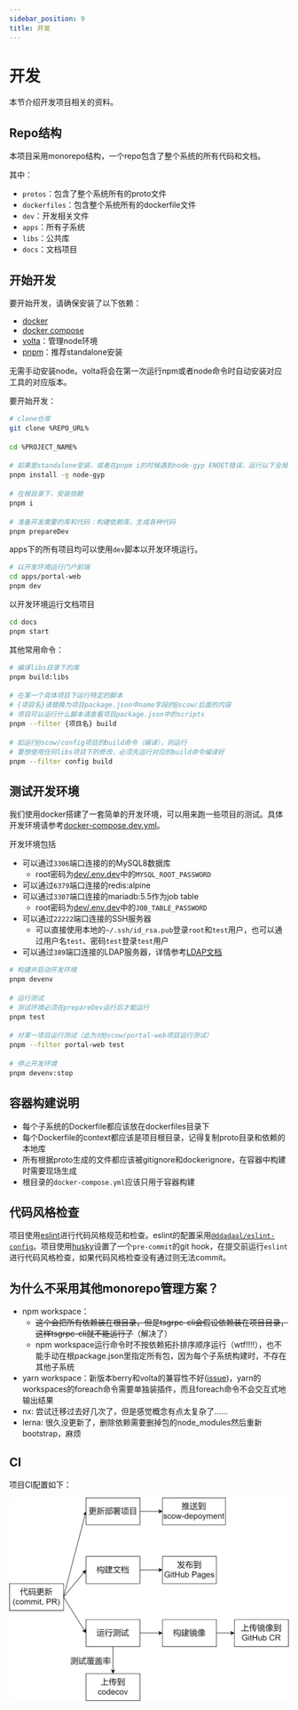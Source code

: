 ```yaml
---
sidebar_position: 9
title: 开发
---
```


# 开发

本节介绍开发项目相关的资料。

## Repo结构

本项目采用monorepo结构，一个repo包含了整个系统的所有代码和文档。

其中：

- `protos`：包含了整个系统所有的proto文件
- `dockerfiles`：包含整个系统所有的dockerfile文件
- `dev`：开发相关文件
- `apps`：所有子系统
- `libs`：公共库
- `docs`：文档项目

## 开始开发

要开始开发，请确保安装了以下依赖：

- [docker](https://docs.docker.com/engine/install/)
- [docker compose](https://docs.docker.com/compose/install/)
- [volta](https://volta.sh/)：管理node环境
- [pnpm](https://pnpm.io/pnpm-cli)：推荐standalone安装

无需手动安装node。volta将会在第一次运行npm或者node命令时自动安装对应工具的对应版本。

要开始开发：

```bash
# clone仓库
git clone %REPO_URL%

cd %PROJECT_NAME%

# 如果是standalone安装，或者在pnpm i的时候遇到node-gyp ENOET错误，运行以下全局安装node-gyp。只用安装一次即可。
pnpm install -g node-gyp

# 在根目录下，安装依赖
pnpm i

# 准备开发需要的库和代码：构建依赖库，生成各种代码
pnpm prepareDev

```

apps下的所有项目均可以使用`dev`脚本以开发环境运行。

```bash
# 以开发环境运行门户前端
cd apps/portal-web
pnpm dev
```

以开发环境运行文档项目

```bash
cd docs
pnpm start
```

其他常用命令：

```bash
# 编译libs目录下的库
pnpm build:libs

# 在某一个具体项目下运行特定的脚本
# {项目名}请替换为项目package.json中name字段的@scow/后面的内容
# 项目可以运行什么脚本请查看项目package.json中的scripts
pnpm --filter {项目名} build

# 如运行@scow/config项目的build命令（编译），则运行
# 要想使用任何libs项目下的修改，必须先运行对应的build命令编译好
pnpm --filter config build

```


## 测试开发环境

我们使用docker搭建了一套简单的开发环境，可以用来跑一些项目的测试。具体开发环境请参考[docker-compose.dev.yml](../../../../dev/docker-compose.dev.yml)。

开发环境包括

- 可以通过`3306`端口连接的的MySQL8数据库
    - root密码为[dev/.env.dev](../../../../dev/.env.dev)中的`MYSQL_ROOT_PASSWORD`
- 可以通过`6379`端口连接的redis:alpine
- 可以通过`3307`端口连接的mariadb:5.5作为job table
    - root密码为[dev/.env.dev](../../../../dev/.env.dev)中的`JOB_TABLE_PASSWORD`
- 可以通过`22222`端口连接的SSH服务器
    - 可以直接使用本地的`~/.ssh/id_rsa.pub`登录`root`和`test`用户，也可以通过用户名`test`、密码`test`登录`test`用户
- 可以通过`389`端口连接的LDAP服务器，详情参考[LDAP文档](./auth/ldap.md#LDAP镜像)

```bash
# 构建并启动开发环境
pnpm devenv

# 运行测试
# 测试环境必须在prepareDev运行后才能运行
pnpm test

# 对某一项目运行测试（此为对@scow/portal-web项目运行测试）
pnpm --filter portal-web test

# 停止开发环境
pnpm devenv:stop
```

## 容器构建说明

- 每个子系统的Dockerfile都应该放在dockerfiles目录下
- 每个Dockerfile的context都应该是项目根目录，记得复制proto目录和依赖的本地库
- 所有根据proto生成的文件都应该被gitignore和dockerignore，在容器中构建时需要现场生成
- 根目录的`docker-compose.yml`应该只用于容器构建

## 代码风格检查

项目使用[eslint](https://eslint.org)进行代码风格规范和检查。eslint的配置采用[`@ddadaal/eslint-config`](https://github.com/ddadaal/eslint-config)。项目使用[husky](https://github.com/typicode/husky)设置了一个`pre-commit`的git hook，在提交前运行`eslint`进行代码风格检查，如果代码风格检查没有通过则无法commit。

## 为什么不采用其他monorepo管理方案？

- npm workspace：
  - ~~这个会把所有依赖装在根目录，但是tsgrpc-cli会假设依赖装在项目目录，这样tsgrpc-cli就不能运行了~~（解决了）
  - npm workspace运行命令时不按依赖拓扑排序顺序运行（wtf!!!!），也不能手动在根package.json里指定所有包，因为每个子系统构建时，不存在其他子系统
- yarn workspace：新版本berry和volta的兼容性不好([issue](https://github.com/volta-cli/volta/issues/651))，yarn的workspaces的foreach命令需要单独装插件，而且foreach命令不会交互式地输出结果
- nx: 尝试迁移过去好几次了，但是感觉概念有点太复杂了……
- lerna: 很久没更新了，删除依赖需要删掉包的node_modules然后重新bootstrap，麻烦

## CI

项目CI配置如下：

![CI流程](../../../diagrams/ci.png)


